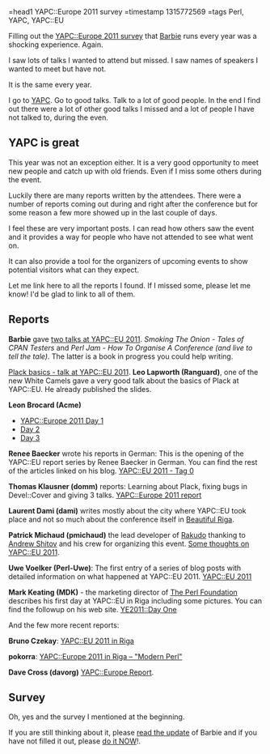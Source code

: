 =head1 YAPC::Europe 2011 survey
=timestamp 1315772569
=tags Perl, YAPC, YAPC::EU

Filling out the <a href="http://ye2011.yapc-surveys.org/">YAPC::Europe 2011 survey</a>
that <a href="http://www.missbarbell.co.uk/">Barbie</a> runs every year was a shocking experience. Again.

I saw lots of talks I wanted to attend but missed. I saw names of speakers I wanted to meet but have not.

It is the same every year.

I go to <a href="http://yapceurope.org/">YAPC</a>. Go to good talks. Talk to a lot of good people.
In the end I find out there were a lot of other good talks I missed and a lot of
people I have not talked to, during the even.

<h2>YAPC is great</h2>

This year was not an exception either. It is a very good opportunity
to meet new people and catch up with old friends. Even if I miss some others during the event.

Luckily there are many reports written by the attendees. There were a number of reports
coming out during and right after the conference but for some reason a few more showed
up in the last couple of days.

I feel these are very important posts. I can read how others saw the event and it provides
a way for people who have not attended to see what went on.

It can also provide a tool for the organizers of upcoming events to show
potential visitors what can they expect.

Let me link here to all the reports I found. If I missed some, please let me know!
I'd be glad to link to all of them.

<h2>Reports</h2>

<b>Barbie</b> gave <a href="http://blogs.perl.org/users/barbie/2011/08/my-talks-from-yapceurope-2011.html">two talks at YAPC::EU 2011</a>.
<i>Smoking The Onion - Tales of CPAN Testers</i> and <i>Perl Jam - How To Organise A Conference (and live to tell the tale)</i>.
The latter is a book in progress you could help writing.

<a href="http://blogs.perl.org/users/leo_lapworth/2011/08/plack-basics---talk-at-yapceu-2011.html">Plack basics - talk at YAPC::EU 2011</a>.
<b>Leo Lapworth (Ranguard)</b>, one of the new White Camels gave a very good talk about the basics of Plack at YAPC::EU. He already published the slides.

<b>Leon Brocard (Acme)</b>
<ul>
<li><a href="http://blogs.perl.org/users/acme/2011/08/yapceurope-2011-day-1.html">YAPC::Europe 2011 Day 1</a></li>
<li><a href="http://blogs.perl.org/users/acme/2011/08/yapceurope-2011-day-2.html">Day 2</a></li>
<li><a href="http://blogs.perl.org/users/acme/2011/08/yapceurope-2011-day-3.html">Day 3</a></li>
</ul>

<b>Renee Baecker</b> wrote his reports in German:
This is the opening of the YAPC::EU report series by Renee Baecker in German. You can find the rest of the articles linked on his blog.
<a href="http://reneeb-perlblog.blogspot.com/2011/08/yapceu-2011-tag-0.html">YAPC::EU 2011 - Tag 0</a>

<b>Thomas Klausner (domm)</b> reports:
Learning about Plack, fixing bugs in Devel::Cover and giving 3 talks.
<a href="http://domm.plix.at/perl/2011_08_20_yapc_europe_2011.html">YAPC::Europe 2011 report</a>

<b>Laurent Dami (dami)</b> writes mostly about the city where YAPC::EU took place and not so much about the conference itself
in <a href="http://ldami.blogspot.com/2011/08/beautiful-riga.html">Beautiful Riga</a>.

<b>Patrick Michaud (pmichaud)</b> the lead developer of <a href="http://rakudo.org/">Rakudo</a> thanking to
<a href="http://andy.sh/">Andrew Shitov</a> and his crew for organizing this event.
<a href="http://pmthium.com/2011/08/18/ye2011-thoughts/">Some thoughts on YAPC::EU 2011</a>.

<b>Uwe Voelker (Perl-Uwe)</b>:
The first entry of a series of blog posts with detailed information on what happened at YAPC::EU 2011.
<a href="http://www.perl-uwe.com/2011/08/yapceu-2011-day-0.html">YAPC::EU 2011</a>


<b>Mark Keating (MDK)</b> - the marketing director of
<a href="http://www.perlfoundation.org/">The Perl Foundation</a> describes his first day
at YAPC::EU in Riga including some pictures. You can find the followup on his web site.
<a href="http://mdk.per.ly/2011/08/16/ye2011day-one/">YE2011::Day One</a>

And the few more recent reports:

<b>Bruno Czekay</b>: <a href="http://brunorc.wordpress.com/2011/09/10/yapceu-2011-in-riga/">YAPC::EU 2011 in Riga</a>

<b>pokorra</b>: <a href="http://pokorra.wordpress.com/2011/09/05/yapc/">YAPC::Europe 2011 in Riga – "Modern Perl"</a>

<b>Dave Cross (davorg)</b> <a href="http://perlhacks.com/2011/09/yapceurope-report/">YAPC::Europe Report</a>.

<h2>Survey</h2>

Oh, yes and the survey I mentioned at the beginning.

If you are still thinking about it, please
<a href="http://blogs.perl.org/users/barbie/2011/08/yapceurope-2011-surveys-update.html">read the update</a> of Barbie
and if you have not filled it out, please <a href="http://ye2011.yapc-surveys.org/">do it NOW</a>!.

